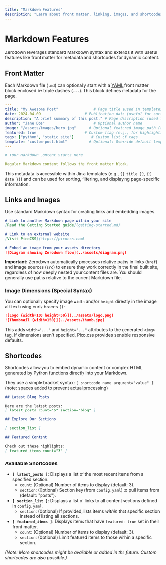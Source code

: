 ```yaml
---
title: "Markdown Features"
description: "Learn about front matter, linking, images, and shortcodes in Zerodown."
---
```


# Markdown Features

Zerodown leverages standard Markdown syntax and extends it with useful features like front matter for metadata and shortcodes for dynamic content.

## Front Matter

Each Markdown file (`.md`) can optionally start with a [YAML](https://yaml.org/) front matter block enclosed by triple dashes (`---`). This block defines metadata for the page.

```yaml
---
title: "My Awesome Post"                # Page title (used in templates, <title> tag)
date: 2024-04-09                    # Publication date (useful for sorting)
description: "A brief summary of this post." # Page description (used for meta tags)
author: "Jane Doe"                      # Optional author name
image: "/assets/images/hero.jpg"      # Optional featured image path (relative to content dir)
featured: true                      # Custom flag (e.g., for highlighting)
tags: ["python", "static site"]        # Custom list of tags
template: "custom-post.html"          # Optional: Override default template for this page
---

# Your Markdown Content Starts Here

Regular Markdown content follows the front matter block.
```

This metadata is accessible within Jinja templates (e.g., `{{ title }}`, `{{ date }}`) and can be used for sorting, filtering, and displaying page-specific information.

## Links and Images

Use standard Markdown syntax for creating links and embedding images.

```markdown
# Link to another Markdown page within your site
[Read the Getting Started guide](getting-started.md)

# Link to an external website
[Visit PicoCSS](https://picocss.com)

# Embed an image from your assets directory
![Diagram showing Zerodown flow](../assets/diagram.png)
```

**Important:** Zerodown automatically processes relative paths in links (`href`) and image sources (`src`) to ensure they work correctly in the final built site, regardless of how deeply nested your content files are. You should generally use paths relative to the current Markdown file.

### Image Dimensions (Special Syntax)

You can optionally specify image `width` and/or `height` directly in the image alt text using curly braces `{}`:

```markdown
![Logo {width=100 height=50}](../assets/logo.png)
![Thumbnail {width=150}](../assets/thumb.jpg) 
```

This adds `width="..."` and `height="..."` attributes to the generated `<img>` tag. If dimensions aren't specified, Pico.css provides sensible responsive defaults.

## Shortcodes

Shortcodes allow you to embed dynamic content or complex HTML generated by Python functions directly into your Markdown.

They use a simple bracket syntax: `[ shortcode_name argument="value" ]` (note: spaces added to prevent actual processing)

```markdown
## Latest Blog Posts

Here are the latest posts:
[ latest_posts count="5" section="blog" ] 

## Explore Our Sections

[ section_list ]

## Featured Content

Check out these highlights:
[ featured_items count="3" ]
```

### Available Shortcodes

*   **`[ latest_posts ]`**: Displays a list of the most recent items from a specified section.
    *   `count`: (Optional) Number of items to display (default: 3).
    *   `section`: (Optional) Section key (from `config.yaml`) to pull items from (default: "posts").
*   **`[ section_list ]`**: Displays a list of links to all content sections defined in `config.yaml`.
    *   `section`: (Optional) If provided, lists items *within* that specific section instead of listing all sections.
*   **`[ featured_items ]`**: Displays items that have `featured: true` set in their front matter.
    *   `count`: (Optional) Number of items to display (default: 3).
    *   `section`: (Optional) Limit featured items to those within a specific section.

*(Note: More shortcodes might be available or added in the future. Custom shortcodes are also possible.)*
